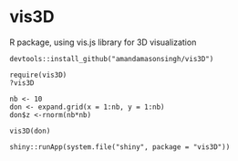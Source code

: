 # vis3D
R package, using vis.js library for 3D visualization

```` 
devtools::install_github("amandamasonsingh/vis3D")

require(vis3D)
?vis3D

nb <- 10
don <- expand.grid(x = 1:nb, y = 1:nb)
don$z <-rnorm(nb*nb)

vis3D(don)

shiny::runApp(system.file("shiny", package = "vis3D"))
````

